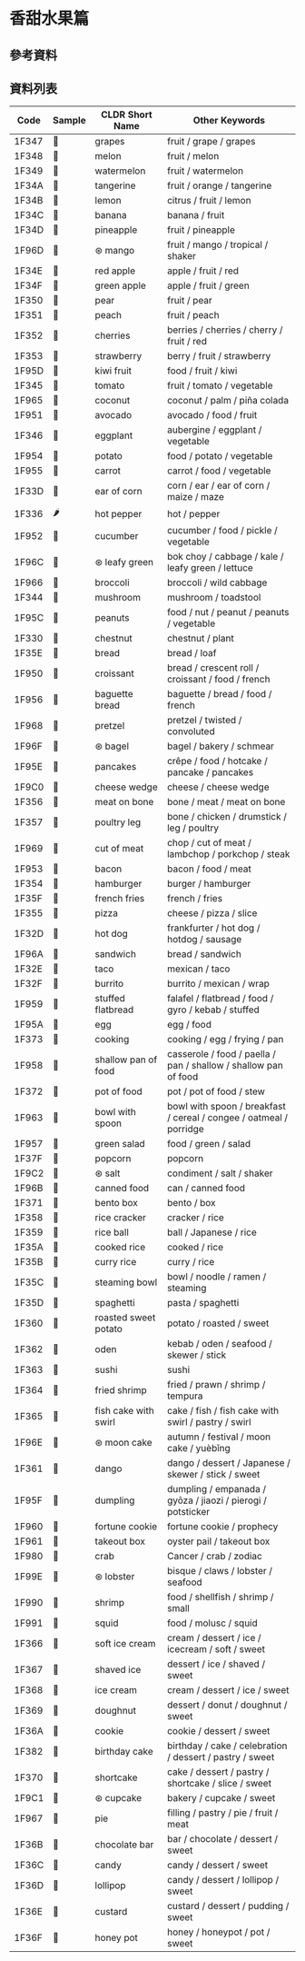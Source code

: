 # 香甜水果篇
## 參考資料
## 資料列表

Code|Sample|CLDR Short Name|Other Keywords
----|------|---------------|--------------
1F347|🍇|grapes|fruit / grape / grapes
1F348|🍈|melon|fruit / melon
1F349|🍉|watermelon|fruit / watermelon
1F34A|🍊|tangerine|fruit / orange / tangerine
1F34B|🍋|lemon|citrus / fruit / lemon
1F34C|🍌|banana|banana / fruit
1F34D|🍍|pineapple|fruit / pineapple
1F96D|🥭|⊛ mango|fruit / mango / tropical / shaker
1F34E|🍎|red apple|apple / fruit / red
1F34F|🍏|green apple|apple / fruit / green
1F350|🍐|pear|fruit / pear
1F351|🍑|peach|fruit / peach
1F352|🍒|cherries|berries / cherries / cherry / fruit / red
1F353|🍓|strawberry|berry / fruit / strawberry
1F95D|🥝|kiwi fruit|food / fruit / kiwi
1F345|🍅|tomato|fruit / tomato / vegetable
1F965|🥥|coconut|coconut / palm / piña colada
1F951|🥑|avocado|avocado / food / fruit
1F346|🍆|eggplant|aubergine / eggplant / vegetable
1F954|🥔|potato|food / potato / vegetable
1F955|🥕|carrot|carrot / food / vegetable
1F33D|🌽|ear of corn|corn / ear / ear of corn / maize / maze
1F336|🌶|hot pepper|hot / pepper
1F952|🥒|cucumber|cucumber / food / pickle / vegetable
1F96C|🥬|⊛ leafy green|bok choy / cabbage / kale / leafy green / lettuce
1F966|🥦|broccoli|broccoli / wild cabbage
1F344|🍄|mushroom|mushroom / toadstool
1F95C|🥜|peanuts|food / nut / peanut / peanuts / vegetable
1F330|🌰|chestnut|chestnut / plant
1F35E|🍞|bread|bread / loaf
1F950|🥐|croissant|bread / crescent roll / croissant / food / french
1F956|🥖|baguette bread|baguette / bread / food / french
1F968|🥨|pretzel|pretzel / twisted / convoluted
1F96F|🥯|⊛ bagel|bagel / bakery / schmear
1F95E|🥞|pancakes|crêpe / food / hotcake / pancake / pancakes
1F9C0|🧀|cheese wedge|cheese / cheese wedge
1F356|🍖|meat on bone|bone / meat / meat on bone
1F357|🍗|poultry leg|bone / chicken / drumstick / leg / poultry
1F969|🥩|cut of meat|chop / cut of meat / lambchop / porkchop / steak
1F953|🥓|bacon|bacon / food / meat
1F354|🍔|hamburger|burger / hamburger
1F35F|🍟|french fries|french / fries
1F355|🍕|pizza|cheese / pizza / slice
1F32D|🌭|hot dog|frankfurter / hot dog / hotdog / sausage
1F96A|🥪|sandwich|bread / sandwich
1F32E|🌮|taco|mexican / taco
1F32F|🌯|burrito|burrito / mexican / wrap
1F959|🥙|stuffed flatbread|falafel / flatbread / food / gyro / kebab / stuffed
1F95A|🥚|egg|egg / food
1F373|🍳|cooking|cooking / egg / frying / pan
1F958|🥘|shallow pan of food|casserole / food / paella / pan / shallow / shallow pan of food
1F372|🍲|pot of food|pot / pot of food / stew
1F963|🥣|bowl with spoon|bowl with spoon / breakfast / cereal / congee / oatmeal / porridge
1F957|🥗|green salad|food / green / salad
1F37F|🍿|popcorn|popcorn
1F9C2|🧂|⊛ salt|condiment / salt / shaker
1F96B|🥫|canned food|can / canned food
1F371|🍱|bento box|bento / box
1F358|🍘|rice cracker|cracker / rice
1F359|🍙|rice ball|ball / Japanese / rice
1F35A|🍚|cooked rice|cooked / rice
1F35B|🍛|curry rice|curry / rice
1F35C|🍜|steaming bowl|bowl / noodle / ramen / steaming
1F35D|🍝|spaghetti|pasta / spaghetti
1F360|🍠|roasted sweet potato|potato / roasted / sweet
1F362|🍢|oden|kebab / oden / seafood / skewer / stick
1F363|🍣|sushi|sushi
1F364|🍤|fried shrimp|fried / prawn / shrimp / tempura
1F365|🍥|fish cake with swirl|cake / fish / fish cake with swirl / pastry / swirl
1F96E|🥮|⊛ moon cake|autumn / festival / moon cake / yuèbǐng
1F361|🍡|dango|dango / dessert / Japanese / skewer / stick / sweet
1F95F|🥟|dumpling|dumpling / empanada / gyōza / jiaozi / pierogi / potsticker
1F960|🥠|fortune cookie|fortune cookie / prophecy
1F961|🥡|takeout box|oyster pail / takeout box
1F980|🦀|crab|Cancer / crab / zodiac
1F99E|🦞|⊛ lobster|bisque / claws / lobster / seafood
1F990|🦐|shrimp|food / shellfish / shrimp / small
1F991|🦑|squid|food / molusc / squid
1F366|🍦|soft ice cream|cream / dessert / ice / icecream / soft / sweet
1F367|🍧|shaved ice|dessert / ice / shaved / sweet
1F368|🍨|ice cream|cream / dessert / ice / sweet
1F369|🍩|doughnut|dessert / donut / doughnut / sweet
1F36A|🍪|cookie|cookie / dessert / sweet
1F382|🎂|birthday cake|birthday / cake / celebration / dessert / pastry / sweet
1F370|🍰|shortcake|cake / dessert / pastry / shortcake / slice / sweet
1F9C1|🧁|⊛ cupcake|bakery / cupcake / sweet
1F967|🥧|pie|filling / pastry / pie / fruit / meat
1F36B|🍫|chocolate bar|bar / chocolate / dessert / sweet
1F36C|🍬|candy|candy / dessert / sweet
1F36D|🍭|lollipop|candy / dessert / lollipop / sweet
1F36E|🍮|custard|custard / dessert / pudding / sweet
1F36F|🍯|honey pot|honey / honeypot / pot / sweet
